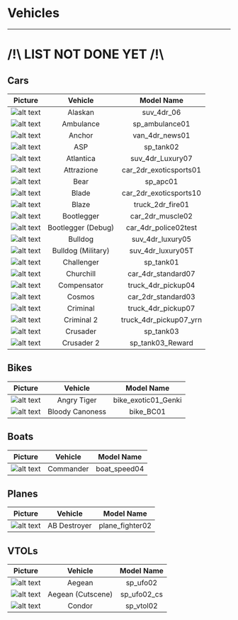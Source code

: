 # Vehicles

---

# /!\ LIST NOT DONE YET /!\

## Cars

| Picture | Vehicle | Model Name |
|:-------:|:-------:|:----------:|
| ![alt text](https://raw.githubusercontent.com/K3rhos/SR3MP-Docs/main/docs/images/vehicles/alaskan.jpg "Car") | Alaskan | suv_4dr_06 |
| ![alt text](https://raw.githubusercontent.com/K3rhos/SR3MP-Docs/main/docs/images/vehicles/ambulance.jpg "Car") | Ambulance | sp_ambulance01 |
| ![alt text](https://raw.githubusercontent.com/K3rhos/SR3MP-Docs/main/docs/images/vehicles/anchor.jpg "Car") | Anchor | van_4dr_news01 |
| ![alt text](https://raw.githubusercontent.com/K3rhos/SR3MP-Docs/main/docs/images/vehicles/asp.jpg "Car") | ASP | sp_tank02 |
| ![alt text](https://raw.githubusercontent.com/K3rhos/SR3MP-Docs/main/docs/images/vehicles/atlantica.jpg "Car") | Atlantica | suv_4dr_Luxury07 |
| ![alt text](https://raw.githubusercontent.com/K3rhos/SR3MP-Docs/main/docs/images/vehicles/attrazione.jpg "Car") | Attrazione | car_2dr_exoticsports01 |
| ![alt text](https://raw.githubusercontent.com/K3rhos/SR3MP-Docs/main/docs/images/vehicles/bear.jpg "Car") | Bear | sp_apc01 |
| ![alt text](https://raw.githubusercontent.com/K3rhos/SR3MP-Docs/main/docs/images/vehicles/blade.jpg "Car") | Blade | car_2dr_exoticsports10 |
| ![alt text](https://raw.githubusercontent.com/K3rhos/SR3MP-Docs/main/docs/images/vehicles/blaze.jpg "Car") | Blaze | truck_2dr_fire01 |
| ![alt text](https://raw.githubusercontent.com/K3rhos/SR3MP-Docs/main/docs/images/vehicles/bootlegger.jpg "Car") | Bootlegger | car_2dr_muscle02 |
| ![alt text](https://raw.githubusercontent.com/K3rhos/SR3MP-Docs/main/docs/images/vehicles/bootleggertest.jpg "Car") | Bootlegger (Debug) | car_4dr_police02test |
| ![alt text](https://raw.githubusercontent.com/K3rhos/SR3MP-Docs/main/docs/images/vehicles/bulldog.jpg "Car") | Bulldog | suv_4dr_luxury05 |
| ![alt text](https://raw.githubusercontent.com/K3rhos/SR3MP-Docs/main/docs/images/vehicles/bulldog_military.jpg "Car") | Bulldog (Military) | suv_4dr_luxury05T |
| ![alt text](https://raw.githubusercontent.com/K3rhos/SR3MP-Docs/main/docs/images/vehicles/challenger.jpg "Car") | Challenger | sp_tank01 |
| ![alt text](https://raw.githubusercontent.com/K3rhos/SR3MP-Docs/main/docs/images/vehicles/churchill.jpg "Car") | Churchill | car_4dr_standard07 |
| ![alt text](https://raw.githubusercontent.com/K3rhos/SR3MP-Docs/main/docs/images/vehicles/compensator.jpg "Car") | Compensator | truck_4dr_pickup04 |
| ![alt text](https://raw.githubusercontent.com/K3rhos/SR3MP-Docs/main/docs/images/vehicles/cosmos.jpg "Car") | Cosmos | car_2dr_standard03 |
| ![alt text](https://raw.githubusercontent.com/K3rhos/SR3MP-Docs/main/docs/images/vehicles/criminal.jpg "Car") | Criminal | truck_4dr_pickup07 |
| ![alt text](https://raw.githubusercontent.com/K3rhos/SR3MP-Docs/main/docs/images/vehicles/criminal_2.jpg "Car") | Criminal 2 | truck_4dr_pickup07_yrn |
| ![alt text](https://raw.githubusercontent.com/K3rhos/SR3MP-Docs/main/docs/images/vehicles/crusader.jpg "Car") | Crusader | sp_tank03 |
| ![alt text](https://raw.githubusercontent.com/K3rhos/SR3MP-Docs/main/docs/images/vehicles/crusader_2.jpg "Car") | Crusader 2 | sp_tank03_Reward |

## Bikes

| Picture | Vehicle | Model Name |
|:-------:|:-------:|:----------:|
| ![alt text](https://raw.githubusercontent.com/K3rhos/SR3MP-Docs/main/docs/images/vehicles/angry_tiger.jpg "Bike") | Angry Tiger | bike_exotic01_Genki |
| ![alt text](https://raw.githubusercontent.com/K3rhos/SR3MP-Docs/main/docs/images/vehicles/bloody_canoness.jpg "Bike") | Bloody Canoness | bike_BC01 |

## Boats

| Picture | Vehicle | Model Name |
|:-------:|:-------:|:----------:|
| ![alt text](https://raw.githubusercontent.com/K3rhos/SR3MP-Docs/main/docs/images/vehicles/commander.jpg "Boat") | Commander | boat_speed04 |

## Planes

| Picture | Vehicle | Model Name |
|:-------:|:-------:|:----------:|
| ![alt text](https://raw.githubusercontent.com/K3rhos/SR3MP-Docs/main/docs/images/vehicles/ab_destroyer.jpg "Plane") | AB Destroyer | plane_fighter02 |

## VTOLs

| Picture | Vehicle | Model Name |
|:-------:|:-------:|:----------:|
| ![alt text](https://raw.githubusercontent.com/K3rhos/SR3MP-Docs/main/docs/images/vehicles/aegean.jpg "VTOL") | Aegean | sp_ufo02 |
| ![alt text](https://raw.githubusercontent.com/K3rhos/SR3MP-Docs/main/docs/images/vehicles/aegean.jpg "VTOL") | Aegean (Cutscene) | sp_ufo02_cs |
| ![alt text](https://raw.githubusercontent.com/K3rhos/SR3MP-Docs/main/docs/images/vehicles/condor_vtol.jpg "VTOL") | Condor | sp_vtol02 |
